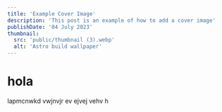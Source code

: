 ```yaml
---
title: 'Example Cover Image'
description: 'This post is an example of how to add a cover image'
publishDate: '04 July 2023'
thumbnail:
  src: 'public/thumbnail (3).webp'
  alt: 'Astro build wallpaper'
---
```


# hola

lapmcnwkd vwjnvjr ev ejvej vehv h

